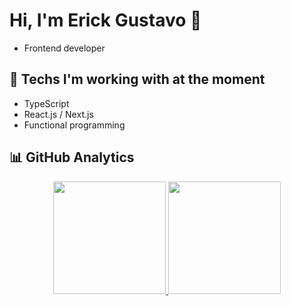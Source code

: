 # Hi, I'm Erick Gustavo 👋
- Frontend developer

## 🌱 Techs I'm working with at the moment
- TypeScript
- React.js / Next.js
- Functional programming

## 📊 GitHub Analytics
<div align="center">
  <a href="https://github.com/erickgust">
  <img height="180em" src="https://github-readme-stats.vercel.app/api?username=erickgust&show_icons=true&theme=omni&include_all_commits=false&count_private=true"/>
  <img height="180em" src="https://github-readme-stats.vercel.app/api/top-langs/?username=erickgust&layout=compact&langs_count=7&theme=omni"/>
</div>
